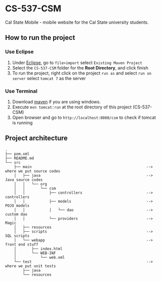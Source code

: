 CS-537-CSM
==========

Cal State Mobile - mobile website for the Cal State university students.

## How to run the project
### Use Eclipse
1. Under [Eclipse](http://eclipse.org), go to `file>import` select `Existing Maven Project`
2. Select the `CS-537-CSM` folder for the **Root Directory**, and click finish
3. To run the project, right click on the project `run as` and select `run on server` select `tomcat 7` as the server

### Use Terminal
1. Download [maven](http://maven.apache.org/) if you are using windows.
2. Execute `mvn tomcat:run` at the root directory of this project (CS-537-CSM)
3. Open browser and go to `http://localhost:8080/csm` to check if tomcat is running

## Project architecture
```
.
├── pom.xml
├── README.md
└── src
    ├── main													--> where we put source codes
    │   ├── java												--> Java source codes
    │   │   └── org
    │   │       └── csm
    │   │           ├── controllers								--> controllers
    │   │           ├── models									--> POJO models
    │   │           │   └── dao									--> custom dao
    │   │           └── providers								--> Magic
    │   ├── resources
    │   ├── scripts												--> SQL scripts
    │   └── webapp												--> front end stuff
    │       ├── index.html
    │       └── WEB-INF
    │           └── web.xml
    └── test													--> where we put unit tests
        ├── java
        └── resources

```
